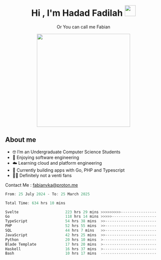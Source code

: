 <h1 align="center">Hi , I'm Hadad Fadilah  <img src="https://media.giphy.com/media/hvRJCLFzcasrR4ia7z/giphy.gif" width="35" ></h1>
<p align="center"><span>Or You can call me <span style="font: bold">Fabian</span></p>
<p align="center">
<img src="https://media.tenor.com/78dNivDemDAAAAAi/speech-bubble-venti.gif" width="300"/>    
</p>

##  About me
- 🤓 I’m an Undergraduate Computer Science Students
- 🍰 Enjoying software engineering
- ☁️ Learning cloud and platform engineering
- 🧰 Currently building apps with Go, PHP and Typescript 
- 🏃‍♂️ Definitely not a venti fans

Contact Me : fabianvka@proton.me

<!--START_SECTION:waka-->

```go
From: 25 July 2024 - To: 25 March 2025

Total Time: 634 hrs 10 mins

Svelte                     223 hrs 29 mins >>>>>>>>>----------------   35.02 %
Go                         118 hrs 14 mins >>>>>--------------------   18.53 %
TypeScript                 54 hrs 38 mins  >>-----------------------   08.56 %
PHP                        52 hrs 55 mins  >>-----------------------   08.29 %
SQL                        44 hrs 7 mins   >>-----------------------   06.91 %
JavaScript                 42 hrs 25 mins  >>-----------------------   06.65 %
Python                     20 hrs 10 mins  >------------------------   03.16 %
Blade Template             17 hrs 20 mins  >------------------------   02.72 %
Haskell                    16 hrs 37 mins  >------------------------   02.60 %
Bash                       10 hrs 17 mins  -------------------------   01.61 %
```

<!--END_SECTION:waka-->




<!--
**Fadil-Tao/Fadil-Tao** is a ✨ _special_ ✨ repository because its `README.md` (this file) appears on your GitHub profile.


